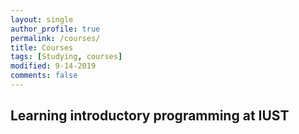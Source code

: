 ```yaml
---
layout: single
author_profile: true
permalink: /courses/
title: Courses
tags: [Studying, courses]
modified: 9-14-2019
comments: false
---
```


## Learning introductory programming at IUST 
